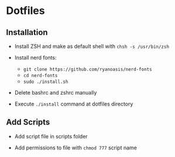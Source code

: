 # Dotfiles

## Installation
- Install ZSH and make as default shell with `chsh -s /usr/bin/zsh`

- Install nerd fonts:
  - `git clone https://github.com/ryanoasis/nerd-fonts`
  - `cd nerd-fonts`
  - `sudo ./install.sh`

- Delete bashrc and zshrc manually 

- Execute `./install` command at dotfiles directory

## Add Scripts
- Add script file in scripts folder

- Add permissions to file with `chmod 777` script name